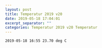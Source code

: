```yaml
---
layout: post
title: Temperatur 2019 v20
date: 2019-05-18 17:04:01
excerpt_separator: ""
categories: Temperatur 2019 v20 Temperatur
---
```

```
2019-05-18 16:55 23.70 deg C
```

